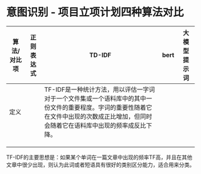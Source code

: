 # 意图识别 - 项⽬⽴项计划四种算法对比

| 算法/对比项 | 正则表达式 | TD-IDF                                                                                                                                                                                   | bert | 大模型提示词 |
| ----------- | ---------- | ---------------------------------------------------------------------------------------------------------------------------------------------------------------------------------------- | ---- | ------------ |
| 定义        |            | TF-IDF是一种统计方法，用以评估一字词对于一个文件集或一个语料库中的其中一份文件的重要程度。字词的重要性随着它在文件中出现的次数成正比增加，但同时会随着它在语料库中出现的频率成反比下降。 |      |              |
|             |            |                                                                                                                                                                                          |      |              |
|             |            |                                                                                                                                                                                          |      |              |
|             |            |                                                                                                                                                                                          |      |              |


TF-IDF的主要思想是：如果某个单词在一篇文章中出现的频率TF高，并且在其他文章中很少出现，则认为此词或者短语具有很好的类别区分能力，适合用来分类。

